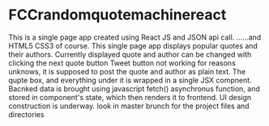 # FCCrandomquotemachinereact
This is a single page app created using React JS and JSON api call.
......and HTML5 CSS3 of course.
This single page app displays popular quotes and their authors.
Currently displayed quote and author can be changed with clicking the next quote button
Tweet button not working for reasons unknows, it is supposed to post the quote and author as plain text.
The qupte box, and everything under it is wrapped in a single JSX compnent.
Bacnked data is brought using javascript fetch() asynchronus function, and stored in component's state, which then renders it to frontend.
UI design construction is underway.
look in master brunch for the project files and directories
